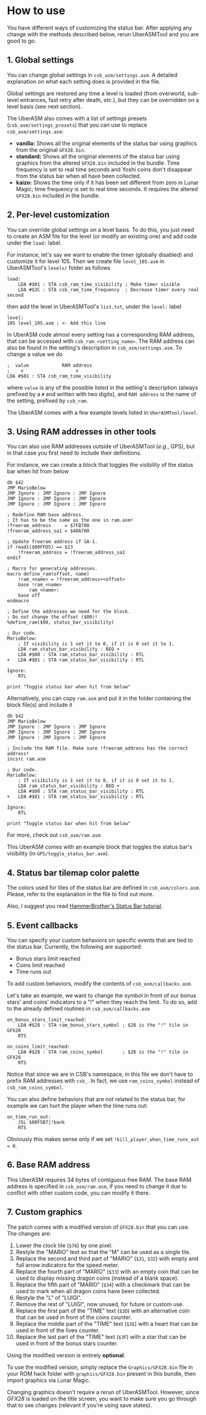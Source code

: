 # How to use

You have different ways of customizing the status bar. After applying any change
with the methods described below, rerun UberASMTool and you are good to go.

## 1. Global settings

You can change global settings in `csb_asm/settings.asm`. A detailed explanation
on what each setting does is provided in the file.

Global settings are restored any time a level is loaded (from overworld,
sub-level entrances, fast retry after death, _etc._), but they can be overridden
on a level basis (see next section).

The UberASM also comes with a list of settings presets
(`csb_asm/settings_presets`) that you can use to replace `csb_asm/settings.asm`:

- **vanilla:** Shows all the original elements of the status bar using graphics
  from the original `GFX28.bin`.
- **standard:** Shows all the original elements of the status bar using graphics
  from the altered `GFX28.bin` included in the bundle. Time frequency is set to
  real time seconds and Yoshi coins don't disappear from the status bar when all
  have been collected.
- **kaizo:** Shows the time only if it has been set different from zero in Lunar
  Magic; time frequency is set to real time seconds. It requires the altered
  `GFX28.bin` included in the bundle.

## 2. Per-level customization

You can override global settings on a level basis. To do this, you just need to
create an ASM file for the level (or modify an existing one) and add code under
the `load:` label.

For instance, let's say we want to enable the timer (globally disabled) and
customize it for level 105. Then we create file `level_105.asm` in UberASMTool's
`levels/` folder as follows

```asar
load:
    LDA #$01 : STA csb_ram_time_visibility ; Make timer visible
    LDA #$3C : STA csb_ram_time_frequency  ; Decrease timer every real second
```

then add the level in UberASMTool's `list.txt`, under the `level:` label

```uberasm
level:
105 level_105.asm ; <- Add this line
```

In UberASM code almost every setting has a corresponding RAM address, that can
be accessed with `csb_ram_<setting_name>`. The RAM address can also be found in
the setting's description in `csb_asm/settings.asm`. To change a value we do

```asar
;  value            RAM address
;    v                   v
LDA #$01 : STA csb_ram_time_visibility
```

where `value` is any of the possible listed in the setting's description (always
prefixed by a `#` and written with two digits), and `RAM address` is the name of
the setting, prefixed by `csb_ram`.

The UberASM comes with a few example levels listed in `UberASMTool/level`.

## 3. Using RAM addresses in other tools

You can also use RAM addresses outside of UberASMTool (_e.g._, GPS), but in that
case you first need to include their definitions.

For instance, we can create a block that toggles the visibility of the status
bar when hit from below

```asar
db $42
JMP MarioBelow
JMP Ignore : JMP Ignore : JMP Ignore
JMP Ignore : JMP Ignore : JMP Ignore
JMP Ignore : JMP Ignore : JMP Ignore

; Redefine RAM base address.
; It has to be the same as the one in ram.asm!
!freeram_address     = $7FB700
!freeram_address_sa1 = $40A700

; Update freeram address if SA-1.
if read1($00FFD5) == $23
    !freeram_address = !freeram_address_sa1
endif

; Macro for generating addresses.
macro define_ram(offset, name)
    !ram_<name> = !freeram_address+<offset>
    base !ram_<name>
        ram_<name>:
    base off
endmacro

; Define the addresses we need for the block.
; Do not change the offset ($00)!
%define_ram($00, status_bar_visibility)

; Our code.
MarioBelow:
    ; If visibility is 1 set it to 0, if it is 0 set it to 1.
    LDA ram_status_bar_visibility : BEQ +
    LDA #$00 : STA ram_status_bar_visibility : RTL
+   LDA #$01 : STA ram_status_bar_visibility : RTL

Ignore:
    RTL

print "Toggle status bar when hit from below"
```

Alternatively, you can copy `ram.asm` and put it in the folder containing the
block file(s) and include it

```asar
db $42
JMP MarioBelow
JMP Ignore : JMP Ignore : JMP Ignore
JMP Ignore : JMP Ignore : JMP Ignore
JMP Ignore : JMP Ignore : JMP Ignore

; Include the RAM file. Make sure !freeram_address has the correct address!
incsrc ram.asm

; Our code.
MarioBelow:
    ; If visibility is 1 set it to 0, if it is 0 set it to 1.
    LDA ram_status_bar_visibility : BEQ +
    LDA #$00 : STA ram_status_bar_visibility : RTL
+   LDA #$01 : STA ram_status_bar_visibility : RTL

Ignore:
    RTL

print "Toggle status bar when hit from below"
```

For more, check out `csb_asm/ram.asm`.

This UberASM comes with an example block that toggles the status bar's
visibility (in `GPS/toggle_status_bar.asm`).

## 4. Status bar tilemap color palette

The colors used for tiles of the status bar are defined in `csb_asm/colors.asm`.
Please, refer to the explanation in the file to find out more.

Also, I suggest you read
[HammerBrother's Status Bar tutorial](https://www.smwcentral.net/?p=section&a=details&id=26018).

## 5. Event callbacks

You can specify your custom behaviors on specific events that are tied to the
status bar. Currently, the following are supported:

- Bonus stars limit reached
- Coins limit reached
- Time runs out

To add custom behaviors, modify the contents of `csb_asm/callbacks.asm`.

Let's take an example, we want to change the symbol in front of our bonus stars'
and coins' indicators to a "!" when they reach the limit. To do so, add to the
already defined routines in `csb_asm/callbacks.asm`

```asar
on_bonus_stars_limit_reached:
    LDA #$28 : STA ram_bonus_stars_symbol ; $28 is the "!" tile in GFX28
    RTS

on_coins_limit_reached:
    LDA #$28 : STA ram_coins_symbol       ; $28 is the "!" tile in GFX28
    RTS
```

Notice that since we are in CSB's namespace, in this file we don't have to
prefix RAM addresses with `csb_`. In fact, we use `ram_coins_symbol` instead of
`csb_ram_coins_symbol`.

You can also define behaviors that are not related to the status bar, for
example we can hurt the player when the time runs out:

```asar
on_time_run_out:
    JSL $00F5B7|!bank
    RTS
```

Obviously this makes sense only if we set `!kill_player_when_time_runs_out = 0`.

## 6. Base RAM address

This UberASM requires 34 bytes of contiguous free RAM. The base RAM address is
specified in `csb_asm/ram.asm`, if you need to change it due to conflict with
other custom code, you can modify it there.

## 7. Custom graphics

The patch comes with a modified version of `GFX28.bin` that you can use. The
changes are:

1. Lower the clock tile (`$76`) by one pixel.
2. Restyle the "MARIO" text so that the "M" can be used as a single tile.
3. Replace the second and third part of "MARIO" (`$31`, `$32`) with empty and
   full arrow indicators for the speed meter.
4. Replace the fourth part of "MARIO" (`$33`) with an empty coin that can be
   used to display missing dragon coins (instead of a blank space).
5. Replace the fifth part of "MARIO" (`$34`) with a checkmark that can be used
   to mark when all dragon coins have been collected.
6. Restyle the "L" of "LUIGI".
7. Remove the rest of "LUIGI", now unused, for future or custom use.
8. Replace the first part of the "TIME" text (`$3D`) with an alternative coin
   that can be used in front of the coins counter.
9. Replace the middle part of the "TIME" text (`$3E`) with a heart that can be
   used in front of the lives counter.
10. Replace the last part of the "TIME" text (`$3F`) with a star that can be
    used in front of the bonus stars counter.

Using the modified version is entirely **optional**.

To use the modified version, simply replace the `Graphics/GFX28.bin` file in
your ROM hack folder with `graphics/GFX28.bin` present in this bundle, then
import graphics via Lunar Magic.

Changing graphics doesn't require a rerun of UberASMTool. However, since _GFX28_
is loaded on the title screen, you want to make sure you go through that to see
changes (relevant if you're using save states).
